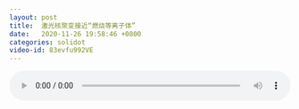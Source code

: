 ```yaml
---
layout: post
title:  激光核聚变接近“燃烧等离子体”
date:   2020-11-26 19:58:46 +0800
categories: solidot
video-id: 83evfu992VE
---
```


<audio src="/assets/748f06f2ae419e34e477fa25fc7126a2.mp3" style="width: 100%;" controls></audio>

